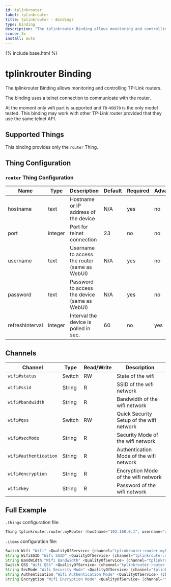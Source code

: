 ```yaml
---
id: tplinkrouter
label: tplinkrouter
title: tplinkrouter - Bindings
type: binding
description: "The tplinkrouter Binding allows monitoring and controlling TP-Link routers."
since: 3x
install: auto
---
```


<!-- Attention authors: Do not edit directly. Please add your changes to the appropriate source repository -->

{% include base.html %}

# tplinkrouter Binding

The tplinkrouter Binding allows monitoring and controlling TP-Link routers.

The binding uses a telnet connection to communicate with the router.

At the moment only wifi part is supported and `TD-W9970` is the only model tested.
This binding may work with other TP-Link router provided that they use the same telnet API.

## Supported Things

This binding provides only the `router` Thing.

## Thing Configuration

### `router` Thing Configuration

| Name            | Type    | Description                                   | Default | Required | Advanced |
|-----------------|---------|-----------------------------------------------|---------|----------|----------|
| hostname        | text    | Hostname or IP address of the device          | N/A     | yes      | no       |
| port            | integer | Port for telnet connection                    | 23      | no       | no       |
| username        | text    | Username to access the router (same as WebUI) | N/A     | yes      | no       |
| password        | text    | Password to access the device (same as WebUI) | N/A     | yes      | no       |
| refreshInterval | integer | Interval the device is polled in sec.         | 60      | no       | yes      |

## Channels

| Channel               | Type   | Read/Write | Description                              |
|-----------------------|--------|------------|------------------------------------------|
| `wifi#status`         | Switch | RW         | State of the wifi                        |
| `wifi#ssid`           | String | R          | SSID of the wifi network                 |
| `wifi#bandwidth`      | String | R          | Bandwidth of the wifi network            |
| `wifi#qss`            | Switch | RW         | Quick Security Setup of the wifi network |
| `wifi#secMode`        | String | R          | Security Mode of the wifi network        |
| `wifi#authentication` | String | R          | Authentication Mode of the wifi network  |
| `wifi#encryption`     | String | R          | Encryption Mode of the wifi network      |
| `wifi#key`            | String | R          | Password of the wifi network             |

## Full Example

`.things` configuration file:

```java
Thing tplinkrouter:router:myRouter [hostname="192.168.0.1", username="admin", password="myPassword"]
```

`.items` configuration file:

```java
Switch Wifi "Wifi" <QualityOfService> {channel="tplinkrouter:router:myRouter:wifi#status", autoupdate="false"}
String WifiSSID "Wifi SSID" <QualityOfService> {channel="tplinkrouter:router:myRouter:wifi#ssid"}
String BandWidth "Wifi Bandwidth" <QualityOfService> {channel="tplinkrouter:router:myRouter:wifi#bandwidth"}
Switch QSS "Wifi QSS" <QualityOfService> {channel="tplinkrouter:router:myRouter:wifi#qss", autoupdate="false"}
String SecMode "Wifi Security Mode" <QualityOfService> {channel="tplinkrouter:router:myRouter:wifi#secMode"}
String Authentication "Wifi Authentication Mode" <QualityOfService> {channel="tplinkrouter:router:myRouter:wifi#authentication"}
String Encryption "Wifi Encryption Mode" <QualityOfService> {channel="tplinkrouter:router:myRouter:wifi#encryption"}
```
